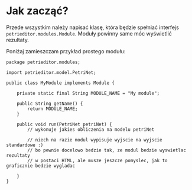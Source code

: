 # Jak zacząć? #

Przede wszystkim należy napisać klasę, która będzie spełniać interfejs `petrieditor.modules.Module`. Moduły powinny same móc wyświetlić rezultaty.

Poniżaj zamieszczam przykład prostego modułu:
```
package petrieditor.modules;

import petrieditor.model.PetriNet;

public class MyModule implements Module {
    
    private static final String MODULE_NAME = "My module";

    public String getName() {
        return MODULE_NAME;
    }

    public void run(PetriNet petriNet) {
        // wykonuje jakies obliczenia na modelu petriNet

        // niech na razie modul wypisuje wyjscie na wyjscie standardowe :)
        // bo pewnie docelowo bedzie tak, ze modul bedzie wyswietlac rezultaty
        // w postaci HTML, ale musze jeszcze pomyslec, jak to graficznie bedzie wygladac
        
    }
}
```
